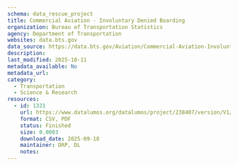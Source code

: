 ```yaml
---
schema: data_rescue_project 
title: Commercial Aviation - Involuntary Denied Boarding
organization: Bureau of Transportation Statistics
agency: Department of Transportation
websites: data.bts.gov
data_source: https://data.bts.gov/Aviation/Commercial-Aviation-Involuntary-Denied-Boarding/xyfb-hgtv/about_data
description: 
last_modified: 2025-10-11
metadata_available: No
metadata_url: 
category:
  - Transportation 
  - Science & Research 
resources:
  - id: 1321
    url: https://www.datalumos.org/datalumos/project/238407/version/V1/view
    format: CSV, PDF
    status: Finished
    size: 0.0003
    download_date: 2025-09-18
    maintainer: DRP, DL
    notes: 
---
```


